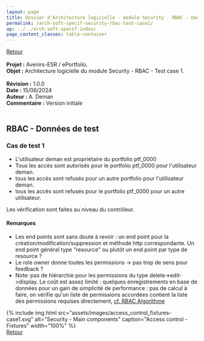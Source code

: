```yaml
---
layout: page
title: Dossier d'Architecture logicielle - module Security - RBAC - Données de test Cas 1
permalink: /arch-soft-specif-security-rbac-test-case1/
up: ../../arch-soft-specif-index/
page_content_classes: table-container
---
```

[Retour](arch-soft-specif-security.markdown)<br/>
<br/>
**Projet :** Avenirs-ESR / ePortfolio. <br/>
**Objet :** Architecture logicielle du module Security - RBAC - Test case 1.<br/>
<br/>
**Révision :** 1.0.0<br/>
**Date :** 15/06/2024<br/>
**Auteur :** A. Deman<br/>
**Commentaire :** Version initiale<br/>
<br/>

## RBAC - Données de test

### Cas de test 1

- L'utilisateur deman est propriétaire du portfolio ptf_0000
- Tous les accès sont autorisés pour le portfolio ptf_0000 pour l'utilisateur deman.
- tous les accès sont refusés pour un autre portfolio pour l'utilisateur deman.
- tous les accès sont refusés pour le portfolio ptf_0000 pour un autre utilisateur.

Les vérification sont faites au niveau du contrôleur.

#### Remarques 
- Les end points sont sans doute à revoir : un end point pour la création/modification/suppression et méthode http correspondante. Un end point général type "resource" ou plutôt un end point par type de resource ? 
- Le role owner donne toutes les permissions -> pas trop de sens pour feedback ?
- Note: pas de hiérarchie pour les permissions du type delete->edit->display. Le coût est assez limité : quelques enregistrements en base de données pour un gain de simplicité de performance : pas de calcul à faire, on vérifie qu'un liste de permissions accordées contient la liste des permissions requises directement, [cf. RBAC Algorithme](https://xxx/dev-doc/arch-soft-specif-security-rbac/#rbac---algorithme)



{% include img.html
        src="assets/images/access_control_fixtures-case1.svg"
        alt="Security - Main components"
        caption="Access control - Fixtures"
        width="100%"
%}
<br/>[Retour](arch-soft-specif-security.markdown)

